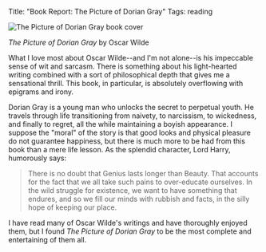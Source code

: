 Title: "Book Report: The Picture of Dorian Gray"
Tags: reading

![The Picture of Dorian Gray book cover](http://dustinfarris.com/media/filer/2012/05/17/doriangray.jpg "The Picture of Dorian Gray by Oscar Wilde")

_The Picture of Dorian Gray_ by Oscar Wilde

What I love most about Oscar Wilde--and I'm not alone--is his impeccable sense of wit and sarcasm.  There is something about his light-hearted writing combined with a sort of philosophical depth that gives me a sensational thrill.  This book, in particular, is absolutely overflowing with epigrams and irony.

Dorian Gray is a young man who unlocks the secret to perpetual youth.  He travels through life transitioning from naivety, to narcissism, to wickedness, and finally to regret, all the while maintaining a boyish appearance.  I suppose the "moral" of the story is that good looks and physical pleasure do not guarantee happiness, but there is much more to be had from this book than a mere life lesson.  As the splendid character, Lord Harry, humorously says:

> There is no doubt that Genius lasts longer than Beauty.  That accounts for the fact that we all take such pains to over-educate ourselves.  In the wild struggle for existence, we want to have something that endures, and so we fill our minds with rubbish and facts, in the silly hope of keeping our place.

I have read many of Oscar Wilde's writings and have thoroughly enjoyed them, but I found _The Picture of Dorian Gray_ to be the most complete and entertaining of them all.
